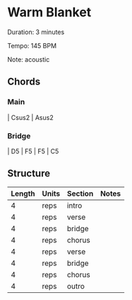 Warm Blanket
============

Duration: 3 minutes

Tempo: 145 BPM

Note: acoustic

Chords
------

### Main

| Csus2 | Asus2

### Bridge

| D5 | F5 | F5 | C5

Structure
---------

| Length | Units | Section      | Notes |
|--------|-------|--------------|-------|
| 4      | reps  | intro        |       |
| 4      | reps  | verse        |       |
| 4      | reps  | bridge       |       |
| 4      | reps  | chorus       |       |
| 4      | reps  | verse        |       |
| 4      | reps  | bridge       |       |
| 4      | reps  | chorus       |       |
| 4      | reps  | outro        |       |
